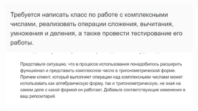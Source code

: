 ![](https://github.com/vadim-malashenko/laptop/blob/master/test-1.jpg)
![](https://github.com/vadim-malashenko/laptop/blob/master/test-2.jpg)